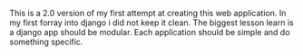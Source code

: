 This is a 2.0 version of my first attempt at creating this web application. In my first forray into django i did not keep it clean.
The biggest lesson learn is a django app should be modular. Each application should be simple and do something specific.